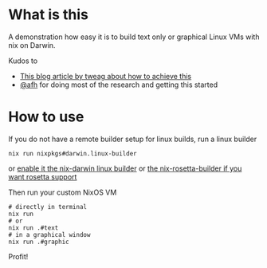 # What is this

A demonstration how easy it is to build text only or graphical Linux VMs with nix on Darwin.

Kudos to

- [This blog article by tweag about how to achieve this](https://www.tweag.io/blog/2023-02-09-nixos-vm-on-macos/)
- [@afh](https://github.com/afh) for doing most of the research and getting this started

# How to use

If you do not have a remote builder setup for linux builds, run a linux builder

    nix run nixpkgs#darwin.linux-builder

or [enable it the nix-darwin linux builder](https://nix-darwin.github.io/nix-darwin/manual/index.html#opt-nix.linux-builder.enable) or [the nix-rosetta-builder if you want rosetta support](https://github.com/cpick/nix-rosetta-builder)

Then run your custom NixOS VM

    # directly in terminal
    nix run
    # or
    nix run .#text
    # in a graphical window
    nix run .#graphic

Profit!
